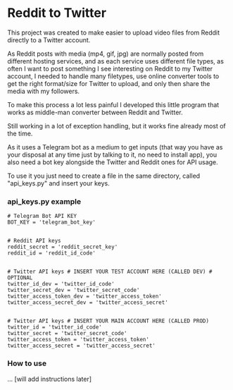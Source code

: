 # Reddit to Twitter

This project was created to make easier to upload video files from Reddit directly to a Twitter account.

As Reddit posts with media (mp4, gif, jpg) are normally posted from different hosting services, and as each service uses different
file types, as often I want to post something I see interesting on Reddit to my Twitter account, I needed to handle many filetypes,
use online converter tools to get the right format/size for Twitter to upload, and only then share the media with my followers. 

To make this process a lot less painful I developed this little program that works as middle-man converter between Reddit and Twitter.
 
Still working in a lot of exception handling, but it works fine already most of the time.


As it uses a Telegram bot as a medium to get inputs (that way you have as your disposal at any time just by talking to it, no need to 
install app), you also need a bot key alongside the Twitter and Reddit ones for API usage.

To use it you just need to create a file in the same directory, called "api_keys.py" and insert your keys.

### api_keys.py example

```
# Telegram Bot API KEY
BOT_KEY = 'telegram_bot_key'


# Reddit API keys
reddit_secret = 'reddit_secret_key'
reddit_id = 'reddit_id_code'


# Twitter API keys # INSERT YOUR TEST ACCOUNT HERE (CALLED DEV) # OPTIONAL
twitter_id_dev = 'twitter_id_code'
twitter_secret_dev = 'twitter_secret_code'
twitter_access_token_dev = 'twitter_access_token'
twitter_access_secret_dev = 'twitter_access_secret'


# Twitter API keys # INSERT YOUR MAIN ACCOUNT HERE (CALLED PROD)
twitter_id = 'twitter_id_code'
twitter_secret = 'twitter_secret_code'
twitter_access_token = 'twitter_access_token'
twitter_access_secret = 'twitter_access_secret'
```

 ### How to use
 
... [will add instructions later]
